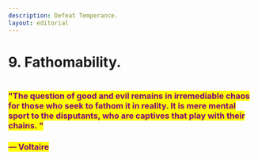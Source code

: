 ```yaml
---
description: Defeat Temperance.
layout: editorial
---
```


# 9. Fathomability.

<figure><img src="../../../../../../.gitbook/assets/pexels-btgl-♡-12758877.jpg" alt=""><figcaption></figcaption></figure>

### <mark style="color:purple;">"The question of good and evil remains in irremediable chaos for those who seek to fathom it in reality. It is mere mental sport to the disputants, who are captives that play with their chains. "</mark>&#x20;

### <mark style="color:purple;">― Voltaire</mark>
